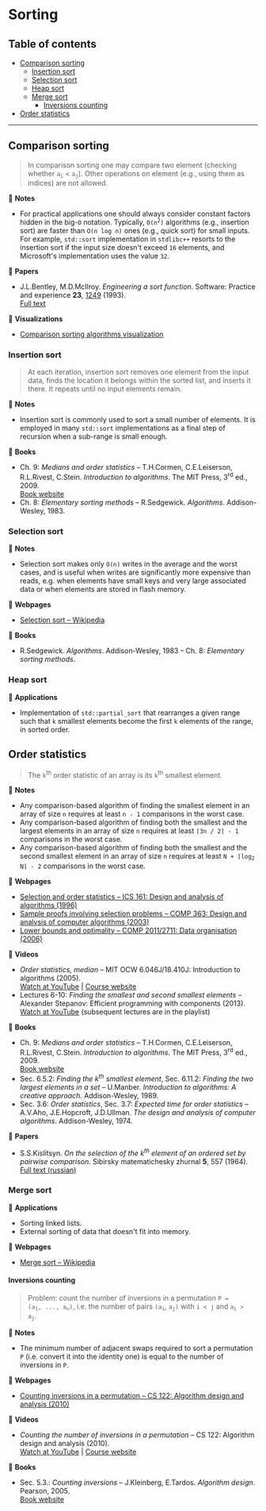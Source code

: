 # Sorting

## Table of contents

* [Comparison sorting](#comparison-sorting)
	* [Insertion sort](#insertion-sort)
	* [Selection sort](#selection-sort)
	* [Heap sort](#heap-sort)
	* [Merge sort](#merge-sort)
		* [Inversions counting](#inversions-counting)
* [Order statistics](#order-statistics)

---

## Comparison sorting

> In comparison sorting one may compare two element (checking whether <code>a<sub>i</sub></code> < <code>a<sub>j</sub></code>). Other operations on element (e.g., using them as indices) are not allowed.

:memo: **Notes**

* For practical applications one should always consider constant factors hidden in the big-`O` notation. Typically, <code>O(n<sup>2</sup>)</code> algorithms (e.g., insertion sort) are faster than `O(n log n)` ones (e.g., quick sort) for small inputs. For example, `std::sort` implementation in `stdlibc++` resorts to the insertion sort if the input size doesn't exceed `16` elements, and Microsoft's implementation uses the value `32`.

:page_facing_up: **Papers**

* J.L.Bentley, M.D.McIlroy. *Engineering a sort function*. Software: Practice and experience **23**, [1249](https://dx.doi.org/10.1002/spe.4380231105) (1993).\
[Full text](https://cs.fit.edu/~pkc/classes/writing/samples/bentley93engineering.pdf)

:dizzy: **Visualizations**

* [Comparison sorting algorithms visualization](https://www.cs.usfca.edu/~galles/visualization/ComparisonSort.html)

### Insertion sort

> At each iteration, insertion sort removes one element from the input data, finds the location it belongs within the sorted list, and inserts it there. It repeats until no input elements remain.

:memo: **Notes**

* Insertion sort is commonly used to sort a small number of elements. It is employed in many `std::sort` implementations as a final step of recursion when a sub-range is small enough.

:book: **Books**

* Ch. 9: *Medians and order statistics* &ndash; T.H.Cormen, C.E.Leiserson, R.L.Rivest, C.Stein. *Introduction to algorithms*. The MIT Press, 3<sup>rd</sup> ed., 2009.\
[Book website](https://mitpress.mit.edu/books/introduction-algorithms-third-edition)
* Ch. 8: *Elementary sorting methods* &ndash; R.Sedgewick. *Algorithms*. Addison-Wesley, 1983.

### Selection sort

:memo: **Notes**

* Selection sort makes only `O(n)` writes in the average and the worst cases, and is useful when writes are significantly more expensive than reads, e.g. when elements have small keys and very large associated data or when elements are stored in flash memory.

:link: **Webpages**

* [Selection sort &ndash; Wikipedia](https://en.wikipedia.org/wiki/Selection_sort)

:book: **Books**

* R.Sedgewick. *Algorithms*. Addison-Wesley, 1983 &ndash; Ch. 8: *Elementary sorting methods*.

### Heap sort

:wrench: **Applications**

* Implementation of `std::partial_sort` that rearranges a given range such that `k` smallest elements become the first `k` elements of the range, in sorted order.

## Order statistics

> The `k`<sup>th</sup> order statistic of an array is its `k`<sup>th</sup> smallest element.

:memo: **Notes**

* Any comparison-based algorithm of finding the smallest element in an array of size `n` requires at least `n - 1` comparisons in the worst case.
* Any comparison-based algorithm of finding both the smallest and the largest elements in an array of size `n` requires at least `⌈3n / 2⌉ - 1` comparisons in the worst case.
* Any comparison-based algorithm of finding both the smallest and the second smallest element in an array of size `n` requires at least <code>N + &lceil;log<sub>2</sub> N&rceil; - 2</code> comparisons in the worst case.

:link: **Webpages**

* [Selection and order statistics &ndash; ICS 161: Design and analysis of algorithms (1996)](https://www.ics.uci.edu/~eppstein/161/960125.html)
* [Sample proofs involving selection problems &ndash; COMP 363: Design and analysis of computer algorithms (2003)](http://cs.slu.edu/~goldwasser/class/loyola/comp363/2003_Spring/handouts/selectionproofs.pdf)
* [Lower bounds and optimality &ndash; COMP 2011/2711: Data organisation (2006)](https://www.cse.unsw.edu.au/~cs2011/lect/2711_Adversary.pdf)

:movie_camera: **Videos**

* *Order statistics, median* &ndash; MIT OCW 6.046J/18.410J: Introduction to algorithms (2005).\
[Watch at YouTube](https://www.youtube.com/watch?v=mR_RUjsJnV8) |
[Course website](https://ocw.mit.edu/courses/electrical-engineering-and-computer-science/6-046j-introduction-to-algorithms-sma-5503-fall-2005/)
* Lectures 6-10: *Finding the smallest and second smallest elements* &ndash; Alexander Stepanov: Efficient programming with components (2013).\
[Watch at YouTube](https://www.youtube.com/watch?v=lWSYE-hRw0s&list=PLHxtyCq_WDLXryyw91lahwdtpZsmo4BGD) (subsequent lectures are in the playlist)

:book: **Books**

* Ch. 9: *Medians and order statistics* &ndash; T.H.Cormen, C.E.Leiserson, R.L.Rivest, C.Stein. *Introduction to algorithms*. The MIT Press, 3<sup>rd</sup> ed., 2009.\
[Book website](https://mitpress.mit.edu/books/introduction-algorithms-third-edition)
* Sec. 6.5.2: *Finding the k<sup>th</sup> smallest element*, Sec. 6.11.2: *Finding the two largest elements in a set* &ndash; U.Manber. *Introduction to algorithms: A creative approach*. Addison-Wesley, 1989.
* Sec. 3.6: *Order statistics*, Sec. 3.7: *Expected time for order statistics* &ndash; A.V.Aho, J.E.Hopcroft, J.D.Ullman. *The design and analysis of computer algorithms*. Addison-Wesley, 1974.

:page_facing_up: **Papers**

* S.S.Kislitsyn. *On the selection of the k<sup>th</sup> element of an ordered set by pairwise comparison*. Sibirsky matematichesky zhurnal **5**, 557 (1964).\
[Full text (russian)](https://gdz.sub.uni-goettingen.de/id/PPN394039319_0005?tify={%22pages%22:[559]})

### Merge sort

:wrench: **Applications**

* Sorting linked lists.
* External sorting of data that doesn't fit into memory.

:link: **Webpages**

* [Merge sort &ndash; Wikipedia](https://en.wikipedia.org/wiki/Merge_sort)

#### Inversions counting

> Problem: count the number of inversions in a permutation <code>P = (a<sub>1</sub>, ..., a<sub>n</sub>)</code>, i.e. the number of pairs <code>(a<sub>i</sub></code>, <code>a<sub>j</sub>)</code> with `i < j` and <code>a<sub>i</sub> &gt; a<sub>j</sub></code>.

:memo: **Notes**

* The minimum number of adjacent swaps required to sort a permutation `P` (i.e. convert it into the identity one) is equal to the number of inversions in `P`.

:link: **Webpages**

* [Counting inversions in a permutation &ndash; CS 122: Algorithm design and analysis (2010)](https://en.wikipedia.org/wiki/Merge_sort)

:movie_camera: **Videos**

* *Counting the number of inversions in a permutation* &ndash; CS 122: Algorithm design and analysis (2010).\
[Watch at YouTube](https://www.youtube.com/watch?v=Vj5IOD7A6f8) |
[Course website](http://web.cs.ucdavis.edu/~gusfield/cs122f10/)

:book: **Books**

* Sec. 5.3.: *Counting inversions* &ndash; J.Kleinberg, E.Tardos. *Algorithm design*. Pearson, 2005.\
[Book website](https://www.pearson.com/us/higher-education/program/Kleinberg-Algorithm-Design/PGM319216.html)

<!--* The minimum number of adjacent swaps required to sort a permutation `P` (i.e. convert into the identity one) is equal to the number of inversions in `P`. The minimum number of swaps, not necessarily adjacent, is equal to the size of `P` minus the number of cycles in `P`.-->
